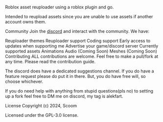 Roblox asset reuploader using a roblox plugin and go.

Intended to reupload assets since you are unable to use assets if another account owns them.

Community
Join the [discord](https://discord.gg/KHmgj9Rh) and interact with the community. We have:

Reuploader themes 
Reuploader support
Coding support
Early access to updates when supporting me
Advertise your game/discord server
Currently supported assets
Animations
Audio (Coming Soon)
Meshes (Coming Soon)
Contributing
ALL contributions are welcome. Feel free to make a pull/fork at any time. Please read the contribution guide.

The discord does have a dedicated suggestions channel. If you do have a feature request please do put it in there. But, you do have free will, so choose whichever.

If you do need help with anything from stupid questions(pls no) to setting up a fork feel free to DM me on discord, my tag is alekfart.

License
Copyright (c) 2024, Scoom

Licensed under the GPL-3.0 license.
